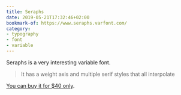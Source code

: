 ```yaml
---
title: Seraphs
date: 2019-05-21T17:32:46+02:00
bookmark-of: https://www.seraphs.varfont.com/
category:
- typography
- font
- variable
---
```

Seraphs is a very interesting variable font.

> It has a weight axis and multiple serif styles that all interpolate

[You can buy it for $40 only](https://www.futurefonts.xyz/bernd-volmer/seraphs).
